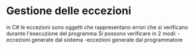 # Gestione delle eccezioni
in C# le eccezioni sono oggetti che rappresentano errori che si verificano durante l'esecuzione del programma
Si possono verificare in 2 modi:
-eccezioni generate dal sistema
-eccezioni generate dal programmatore